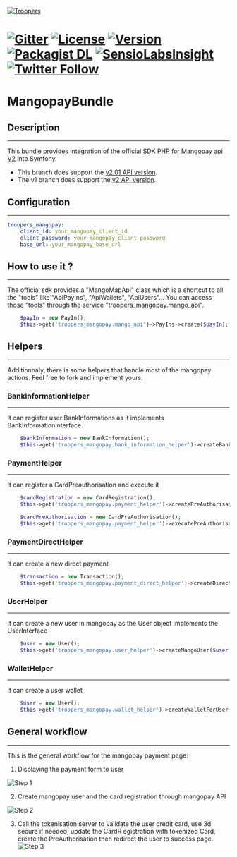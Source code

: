 [![Troopers](https://cloud.githubusercontent.com/assets/618536/18787530/83cf424e-81a3-11e6-8f66-cde3ec5fa82a.png)](http://troopers.agency/?utm_source=mangopaybundle&utm_medium=github&utm_campaign=OpenSource)


[![Gitter](https://badges.gitter.im/Join%20Chat.svg)](https://gitter.im/troopers-MangopayBundle/Lobby?utm_source=badge&utm_medium=badge&utm_campaign=pr-badge)
[![License](https://img.shields.io/packagist/l/troopers/mangopay-bundle.svg)](https://packagist.org/packages/troopers/mangopay-bundle)
[![Version](https://img.shields.io/packagist/v/troopers/mangopay-bundle.svg)](https://packagist.org/packages/troopers/mangopay-bundle)
[![Packagist DL](https://img.shields.io/packagist/dt/troopers/mangopay-bundle.svg)](https://packagist.org/packages/troopers/mangopay-bundle)
[![SensioLabsInsight](https://insight.sensiolabs.com/projects/4896b24c-74ee-4506-8c4c-842a9c660b66/mini.png)](https://insight.sensiolabs.com/projects/4896b24c-74ee-4506-8c4c-842a9c660b66)
[![Twitter Follow](https://img.shields.io/twitter/follow/troopersagency.svg?style=social&label=Follow%20Troopers)]()
=============

MangopayBundle
=============

## Description
---

This bundle provides integration of the official [SDK PHP for Mangopay api V2](https://github.com/Mangopay/mangopay2-php-sdk) into Symfony.

- This branch does support the [v2.01 API version](https://docs.mangopay.com/endpoints/v2.01).
- The v1 branch does support the [v2 API version](https://docs.mangopay.com/endpoints/v2).


## Configuration
---

```yaml
troopers_mangopay:
    client_id: your_mangopay_client_id
    client_password: your_mangopay_client_password
    base_url: your_mangopay_base_url
```

## How to use it ?
---

The official sdk provides a "MangoMapApi" class which is a shortcut to all the "tools" like "ApiPayIns", "ApiWallets", "ApiUsers"...
You can access those "tools" through the service "troopers_mangopay.mango_api".

```php
    $payIn = new PayIn();
    $this->get('troopers_mangopay.mango_api')->PayIns->create($payIn);
```

## Helpers
---

Additionnaly, there is some helpers that handle most of the mangopay actions. Feel free to fork and implement yours.

### BankInformationHelper
---
It can register user BankInformations as it implements BankInformationInterface

```php
    $bankInformation = new BankInformation();
    $this->get('troopers_mangopay.bank_information_helper')->createBankAccount($bankInformation);
```

### PaymentHelper
---
It can register a CardPreauthorisation and execute it

```php
    $cardRegistration = new CardRegistration();
    $this->get('troopers_mangopay.payment_helper')->createPreAuthorisation($cardRegistration);

    $cardPreAuthorisation = new CardPreAuthorisation();
    $this->get('troopers_mangopay.payment_helper')->executePreAuthorisation($cardPreAuthorisation, $user, $wallet);
```

### PaymentDirectHelper
---
It can create a new direct payment

```php
    $transaction = new Transaction();
    $this->get('troopers_mangopay.payment_direct_helper')->createDirectTransaction($transaction);
```

### UserHelper
---
It can create a new user in mangopay as the User object implements the UserInterface

```php
    $user = new User();
    $this->get('troopers_mangopay.user_helper')->createMangoUser($user);
```

### WalletHelper
---
It can create a user wallet

```php
    $user = new User();
    $this->get('troopers_mangopay.wallet_helper')->createWalletForUser($user);
```

## General workflow
---

This is the general workflow for the mangopay payment page:

1. Displaying the payment form to user

![Step 1](https://raw.githubusercontent.com/Troopers/MangopayBundle/master/Resources/doc/assets/step1.jpg)

2. Create mangopay user and the card registration through mangopay API

![Step 2](https://raw.githubusercontent.com/Troopers/MangopayBundle/master/Resources/doc/assets/step2.jpg)

3. Call the tokenisation server to validate the user credit card, use 3d secure if needed, update the CardR
egistration with tokenized Card, create the PreAuthorisation then redirect the user to success page.
![Step 3](https://raw.githubusercontent.com/Troopers/MangopayBundle/master/Resources/doc/assets/step3.jpg)

